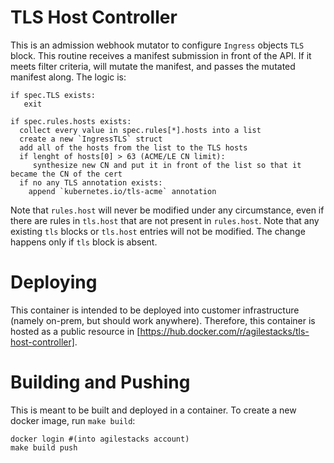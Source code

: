 
# TLS Host Controller

This is an admission webhook mutator to configure `Ingress` objects `TLS` block. This routine receives a manifest submission in front of the API. If it meets filter criteria, will mutate the manifest, and passes the mutated manifest along. The logic is:

```
if spec.TLS exists:
   exit

if spec.rules.hosts exists:
  collect every value in spec.rules[*].hosts into a list
  create a new `IngressTLS` struct
  add all of the hosts from the list to the TLS hosts
  if lenght of hosts[0] > 63 (ACME/LE CN limit):
     synthesize new CN and put it in front of the list so that it became the CN of the cert
  if no any TLS annotation exists:
    append `kubernetes.io/tls-acme` annotation
```

Note that `rules.host` will never be modified under any circumstance, even if there are rules in `tls.host` that are not present in `rules.host`.
Note that any existing `tls` blocks or `tls.host` entries will not be modified. The change happens only if `tls` block is absent.

# Deploying

This container is intended to be deployed into customer infrastructure (namely on-prem, but should work anywhere).
Therefore, this container is hosted as a public resource in [https://hub.docker.com/r/agilestacks/tls-host-controller].

# Building and Pushing

This is meant to be built and deployed in a container. To create a new docker image, run `make build`:

```
docker login #(into agilestacks account)
make build push
```
